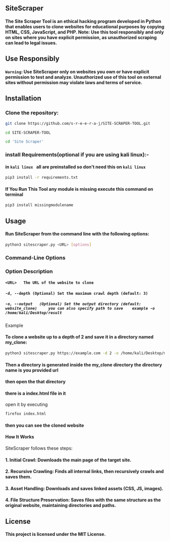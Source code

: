 ## SiteScraper

#### The Site Scraper Tool is an ethical hacking program developed in Python that enables users to clone websites for educational purposes by copying HTML, CSS, JavaScript, and PHP. **Note:** Use this tool responsibly and only on sites where you have explicit permission, as unauthorized scraping can lead to legal issues.

## Use Responsibly


#### `Warning`: Use SiteScraper only on websites you own or have explicit permission to test and analyze. Unauthorized use of this tool on external sites without permission may violate laws and terms of service.


## Installation

### Clone the repository:

```bash
git clone https://github.com/s-r-e-e-r-a-j/SITE-SCRAPER-TOOL.git
```



```bash
cd SITE-SCRAPER-TOOL
```

``` bash
cd 'Site Scraper'
 ```

### install Requirements(optional if you are using kali linux):-

#### in `kali linux ` all are preinstalled so don't need this on `kali linux`


```bash
pip3 install -r requirements.txt
```


#### If You Run This Tool any module is missing execute this command on terminal

```bash
pip3 install missingmodulename
```

## Usage


#### Run SiteScraper from the command line with the following options:

``` bash
python3 sitescraper.py <URL> [options]
```


### Command-Line Options

### Option	Description


#### ```<URL>	The URL of the website to clone```


#### ```-d, --depth (Optional) Set the maximum crawl depth (default: 3)```


##### ```-o, --output	(Optional) Set the output directory (default: website_clone)     you can also specify path to save    example -o /home/kali/Desktop/result    ```



###
Example

#### To clone a website up to a depth of 2 and save it in a directory named my_clone:


```bash
python3 sitescraper.py https://example.com -d 2 -o /home/kali/Desktop/my_clone
```

#### Then a directory is generated inside the my_clone directory the directory name is you provided url

#### then open the that directory

#### there is a index.html file in it

open it by executing 

``` bash
firefox index.html
```

#### then you can see the cloned website

#### How It Works
SiteScraper follows these steps:

#### 1. Initial Crawl: Downloads the main page of the target site.

 
#### 2.  Recursive Crawling: Finds all internal links, then recursively crawls and saves them.

  
#### 3. Asset Handling: Downloads and saves linked assets (CSS, JS, images).


#### 4. File Structure Preservation: Saves files with the same structure as the original website, maintaining directories and paths.


## License


#### This project is licensed under the MIT License.




